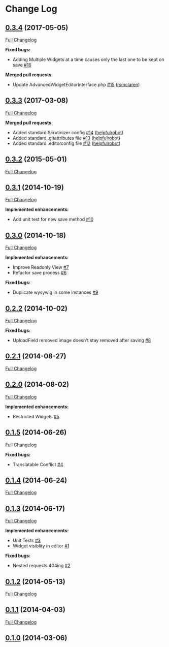 # Change Log

## [0.3.4](https://github.com/UndefinedOffset/silverstripe-advancedwidgeteditor/tree/0.3.4) (2017-05-05)
[Full Changelog](https://github.com/UndefinedOffset/silverstripe-advancedwidgeteditor/compare/0.3.3...0.3.4)

**Fixed bugs:**

- Adding Multiple Widgets at a time causes only the last one to be kept on save [\#16](https://github.com/UndefinedOffset/silverstripe-advancedwidgeteditor/issues/16)

**Merged pull requests:**

- Update AdvancedWidgetEditorInterface.php [\#15](https://github.com/UndefinedOffset/silverstripe-advancedwidgeteditor/pull/15) ([rsmclaren](https://github.com/rsmclaren))

## [0.3.3](https://github.com/UndefinedOffset/silverstripe-advancedwidgeteditor/tree/0.3.3) (2017-03-08)
[Full Changelog](https://github.com/UndefinedOffset/silverstripe-advancedwidgeteditor/compare/0.3.2...0.3.3)

**Merged pull requests:**

- Added standard Scrutinizer config [\#14](https://github.com/UndefinedOffset/silverstripe-advancedwidgeteditor/pull/14) ([helpfulrobot](https://github.com/helpfulrobot))
- Added standard .gitattributes file [\#13](https://github.com/UndefinedOffset/silverstripe-advancedwidgeteditor/pull/13) ([helpfulrobot](https://github.com/helpfulrobot))
- Added standard .editorconfig file [\#12](https://github.com/UndefinedOffset/silverstripe-advancedwidgeteditor/pull/12) ([helpfulrobot](https://github.com/helpfulrobot))

## [0.3.2](https://github.com/UndefinedOffset/silverstripe-advancedwidgeteditor/tree/0.3.2) (2015-05-01)
[Full Changelog](https://github.com/UndefinedOffset/silverstripe-advancedwidgeteditor/compare/0.3.1...0.3.2)

## [0.3.1](https://github.com/UndefinedOffset/silverstripe-advancedwidgeteditor/tree/0.3.1) (2014-10-19)
[Full Changelog](https://github.com/UndefinedOffset/silverstripe-advancedwidgeteditor/compare/0.3.0...0.3.1)

**Implemented enhancements:**

- Add unit test for new save method [\#10](https://github.com/UndefinedOffset/silverstripe-advancedwidgeteditor/issues/10)

## [0.3.0](https://github.com/UndefinedOffset/silverstripe-advancedwidgeteditor/tree/0.3.0) (2014-10-18)
[Full Changelog](https://github.com/UndefinedOffset/silverstripe-advancedwidgeteditor/compare/0.2.2...0.3.0)

**Implemented enhancements:**

- Improve Readonly View [\#7](https://github.com/UndefinedOffset/silverstripe-advancedwidgeteditor/issues/7)
- Refactor save process [\#6](https://github.com/UndefinedOffset/silverstripe-advancedwidgeteditor/issues/6)

**Fixed bugs:**

- Duplicate wysywig in some instances [\#9](https://github.com/UndefinedOffset/silverstripe-advancedwidgeteditor/issues/9)

## [0.2.2](https://github.com/UndefinedOffset/silverstripe-advancedwidgeteditor/tree/0.2.2) (2014-10-02)
[Full Changelog](https://github.com/UndefinedOffset/silverstripe-advancedwidgeteditor/compare/0.2.1...0.2.2)

**Fixed bugs:**

- UploadField removed image doesn't stay removed after saving [\#8](https://github.com/UndefinedOffset/silverstripe-advancedwidgeteditor/issues/8)

## [0.2.1](https://github.com/UndefinedOffset/silverstripe-advancedwidgeteditor/tree/0.2.1) (2014-08-27)
[Full Changelog](https://github.com/UndefinedOffset/silverstripe-advancedwidgeteditor/compare/0.2.0...0.2.1)

## [0.2.0](https://github.com/UndefinedOffset/silverstripe-advancedwidgeteditor/tree/0.2.0) (2014-08-02)
[Full Changelog](https://github.com/UndefinedOffset/silverstripe-advancedwidgeteditor/compare/0.1.5...0.2.0)

**Implemented enhancements:**

- Restricted Widgets [\#5](https://github.com/UndefinedOffset/silverstripe-advancedwidgeteditor/issues/5)

## [0.1.5](https://github.com/UndefinedOffset/silverstripe-advancedwidgeteditor/tree/0.1.5) (2014-06-26)
[Full Changelog](https://github.com/UndefinedOffset/silverstripe-advancedwidgeteditor/compare/0.1.4...0.1.5)

**Fixed bugs:**

- Translatable Conflict [\#4](https://github.com/UndefinedOffset/silverstripe-advancedwidgeteditor/issues/4)

## [0.1.4](https://github.com/UndefinedOffset/silverstripe-advancedwidgeteditor/tree/0.1.4) (2014-06-24)
[Full Changelog](https://github.com/UndefinedOffset/silverstripe-advancedwidgeteditor/compare/0.1.3...0.1.4)

## [0.1.3](https://github.com/UndefinedOffset/silverstripe-advancedwidgeteditor/tree/0.1.3) (2014-06-17)
[Full Changelog](https://github.com/UndefinedOffset/silverstripe-advancedwidgeteditor/compare/0.1.2...0.1.3)

**Implemented enhancements:**

- Unit Tests [\#3](https://github.com/UndefinedOffset/silverstripe-advancedwidgeteditor/issues/3)
- Widget visiblity in editor [\#1](https://github.com/UndefinedOffset/silverstripe-advancedwidgeteditor/issues/1)

**Fixed bugs:**

- Nested requests 404ing [\#2](https://github.com/UndefinedOffset/silverstripe-advancedwidgeteditor/issues/2)

## [0.1.2](https://github.com/UndefinedOffset/silverstripe-advancedwidgeteditor/tree/0.1.2) (2014-05-13)
[Full Changelog](https://github.com/UndefinedOffset/silverstripe-advancedwidgeteditor/compare/0.1.1...0.1.2)

## [0.1.1](https://github.com/UndefinedOffset/silverstripe-advancedwidgeteditor/tree/0.1.1) (2014-04-03)
[Full Changelog](https://github.com/UndefinedOffset/silverstripe-advancedwidgeteditor/compare/0.1.0...0.1.1)

## [0.1.0](https://github.com/UndefinedOffset/silverstripe-advancedwidgeteditor/tree/0.1.0) (2014-03-06)

